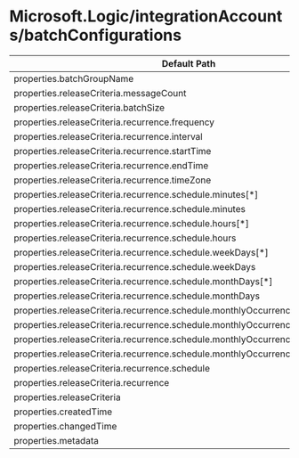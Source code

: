 # Microsoft.Logic/integrationAccounts/batchConfigurations

| Default Path | Alias |
|---|---|
| properties.batchGroupName | Microsoft.Logic/integrationAccounts/batchConfigurations/batchGroupName |
| properties.releaseCriteria.messageCount | Microsoft.Logic/integrationAccounts/batchConfigurations/releaseCriteria.messageCount |
| properties.releaseCriteria.batchSize | Microsoft.Logic/integrationAccounts/batchConfigurations/releaseCriteria.batchSize |
| properties.releaseCriteria.recurrence.frequency | Microsoft.Logic/integrationAccounts/batchConfigurations/releaseCriteria.recurrence.frequency |
| properties.releaseCriteria.recurrence.interval | Microsoft.Logic/integrationAccounts/batchConfigurations/releaseCriteria.recurrence.interval |
| properties.releaseCriteria.recurrence.startTime | Microsoft.Logic/integrationAccounts/batchConfigurations/releaseCriteria.recurrence.startTime |
| properties.releaseCriteria.recurrence.endTime | Microsoft.Logic/integrationAccounts/batchConfigurations/releaseCriteria.recurrence.endTime |
| properties.releaseCriteria.recurrence.timeZone | Microsoft.Logic/integrationAccounts/batchConfigurations/releaseCriteria.recurrence.timeZone |
| properties.releaseCriteria.recurrence.schedule.minutes[*] | Microsoft.Logic/integrationAccounts/batchConfigurations/releaseCriteria.recurrence.schedule.minutes[*] |
| properties.releaseCriteria.recurrence.schedule.minutes | Microsoft.Logic/integrationAccounts/batchConfigurations/releaseCriteria.recurrence.schedule.minutes |
| properties.releaseCriteria.recurrence.schedule.hours[*] | Microsoft.Logic/integrationAccounts/batchConfigurations/releaseCriteria.recurrence.schedule.hours[*] |
| properties.releaseCriteria.recurrence.schedule.hours | Microsoft.Logic/integrationAccounts/batchConfigurations/releaseCriteria.recurrence.schedule.hours |
| properties.releaseCriteria.recurrence.schedule.weekDays[*] | Microsoft.Logic/integrationAccounts/batchConfigurations/releaseCriteria.recurrence.schedule.weekDays[*] |
| properties.releaseCriteria.recurrence.schedule.weekDays | Microsoft.Logic/integrationAccounts/batchConfigurations/releaseCriteria.recurrence.schedule.weekDays |
| properties.releaseCriteria.recurrence.schedule.monthDays[*] | Microsoft.Logic/integrationAccounts/batchConfigurations/releaseCriteria.recurrence.schedule.monthDays[*] |
| properties.releaseCriteria.recurrence.schedule.monthDays | Microsoft.Logic/integrationAccounts/batchConfigurations/releaseCriteria.recurrence.schedule.monthDays |
| properties.releaseCriteria.recurrence.schedule.monthlyOccurrences[*].day | Microsoft.Logic/integrationAccounts/batchConfigurations/releaseCriteria.recurrence.schedule.monthlyOccurrences[*].day |
| properties.releaseCriteria.recurrence.schedule.monthlyOccurrences[*].occurrence | Microsoft.Logic/integrationAccounts/batchConfigurations/releaseCriteria.recurrence.schedule.monthlyOccurrences[*].occurrence |
| properties.releaseCriteria.recurrence.schedule.monthlyOccurrences[*] | Microsoft.Logic/integrationAccounts/batchConfigurations/releaseCriteria.recurrence.schedule.monthlyOccurrences[*] |
| properties.releaseCriteria.recurrence.schedule.monthlyOccurrences | Microsoft.Logic/integrationAccounts/batchConfigurations/releaseCriteria.recurrence.schedule.monthlyOccurrences |
| properties.releaseCriteria.recurrence.schedule | Microsoft.Logic/integrationAccounts/batchConfigurations/releaseCriteria.recurrence.schedule |
| properties.releaseCriteria.recurrence | Microsoft.Logic/integrationAccounts/batchConfigurations/releaseCriteria.recurrence |
| properties.releaseCriteria | Microsoft.Logic/integrationAccounts/batchConfigurations/releaseCriteria |
| properties.createdTime | Microsoft.Logic/integrationAccounts/batchConfigurations/createdTime |
| properties.changedTime | Microsoft.Logic/integrationAccounts/batchConfigurations/changedTime |
| properties.metadata | Microsoft.Logic/integrationAccounts/batchConfigurations/metadata |

